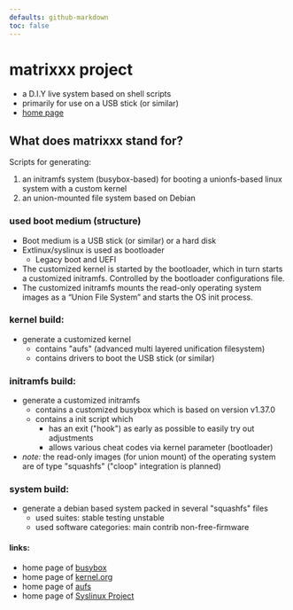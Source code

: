 ```yaml
---
defaults: github-markdown
toc: false
---
```

<!-- *********************************************************************** -->
# matrixxx project
- a D.I.Y live system based on shell scripts
- primarily for use on a USB stick (or similar)
- [home page](https://matrixxx.dev/)

## What does matrixxx stand for?
Scripts for generating:

1. an initramfs system (busybox-based) for booting a unionfs-based linux
   system with a custom kernel
2. an union-mounted file system based on Debian

### used boot medium (structure)
- Boot medium is a USB stick (or similar) or a hard disk
- Extlinux/syslinux is used as bootloader
  - Legacy boot and UEFI
- The customized kernel is started by the bootloader, which in turn starts
  a customized initramfs. Controlled by the bootloader configurations file.
- The customized initramfs mounts the read-only operating system images as
  a “Union File System” and starts the OS init process.

### kernel build:
- generate a customized kernel
  - contains "aufs" (advanced multi layered unification filesystem)
  - contains drivers to boot the USB stick (or similar)

### initramfs build:
- generate a customized initramfs
   - contains a customized busybox which is based on version v1.37.0
   - contains a init script which
      - has an exit ("hook") as early as possible to easily try out adjustments
      - allows various cheat codes via kernel parameter (bootloader)
- *note:* the read-only images (for union mount) of the operating system are of
  type "squashfs" ("cloop" integration is planned)

### system build:
- generate a debian based system packed in several "squashfs" files
  - used suites: stable testing unstable
  - used software categories: main contrib non-free-firmware

#### links:
- home page of [busybox][]
- home page of [kernel.org][kernel]
- home page of [aufs][]
- home page of [Syslinux Project][]

<!-- *********************************************************************** -->
[busybox]: https://www.busybox.net/
[kernel]: https://kernel.org/
[aufs]: https://aufs.sourceforge.net/
[Syslinux Project]: https://wiki.syslinux.org
